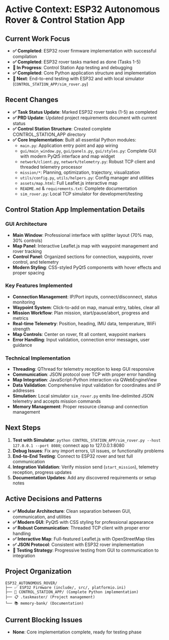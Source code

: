 # Active Context: ESP32 Autonomous Rover & Control Station App

## Current Work Focus
- **✅ Completed**: ESP32 rover firmware implementation with successful compilation
- **✅ Completed**: ESP32 rover tasks marked as done (Tasks 1-5)
- **🚀 In Progress**: Control Station App testing and debugging
- **✅ Completed**: Core Python application structure and implementation
- **🎯 Next**: End-to-end testing with ESP32 and with local simulator (`CONTROL_STATION_APP/sim_rover.py`)

## Recent Changes
- **✅ Task Status Update**: Marked ESP32 rover tasks (1-5) as completed
- **✅ PRD Update**: Updated project requirements document with current status
- **✅ Control Station Structure**: Created complete CONTROL_STATION_APP directory
- **✅ Core Implementation**: Built all essential Python modules:
  - `main.py`: Application entry point and app wiring
  - `gui/main_window.py`, `gui/panels.py`, `gui/styles.py`: Complete GUI with modern PyQt5 interface and map widget
  - `network/client.py`, `network/telemetry.py`: Robust TCP client and threaded telemetry processor
  - `mission/*`: Planning, optimization, trajectory, visualization
  - `utils/config.py`, `utils/helpers.py`: Config manager and utilities
  - `assets/map.html`: Full Leaflet.js interactive map
  - `README.md` & `requirements.txt`: Complete documentation
  - `sim_rover.py`: Local TCP simulator for development/testing

## Control Station App Implementation Details
### GUI Architecture
- **Main Window**: Professional interface with splitter layout (70% map, 30% controls)
- **Map Panel**: Interactive Leaflet.js map with waypoint management and rover tracking
- **Control Panel**: Organized sections for connection, waypoints, rover control, and telemetry
- **Modern Styling**: CSS-styled PyQt5 components with hover effects and proper spacing

### Key Features Implemented
- **Connection Management**: IP/Port inputs, connect/disconnect, status monitoring
- **Waypoint System**: Click-to-add on map, manual entry, tables, clear all
- **Mission Workflow**: Plan mission, start/pause/abort, progress and metrics
- **Real-time Telemetry**: Position, heading, IMU data, temperature, WiFi strength
- **Map Controls**: Center on rover, fit all content, waypoint markers
- **Error Handling**: Input validation, connection error messages, user guidance

### Technical Implementation
- **Threading**: QThread for telemetry reception to keep GUI responsive
- **Communication**: JSON protocol over TCP with proper error handling
- **Map Integration**: JavaScript-Python interaction via QWebEngineView
- **Data Validation**: Comprehensive input validation for coordinates and IP addresses
- **Simulation**: Local simulator `sim_rover.py` emits line-delimited JSON telemetry and accepts mission commands
- **Memory Management**: Proper resource cleanup and connection management

## Next Steps
1. **Test with Simulator**: `python CONTROL_STATION_APP/sim_rover.py --host 127.0.0.1 --port 8080`; connect app to 127.0.0.1:8080
2. **Debug Issues**: Fix any import errors, UI issues, or functionality problems
3. **End-to-End Testing**: Connect to ESP32 rover and test full communication
4. **Integration Validation**: Verify mission send (`start_mission`), telemetry reception, progress updates
5. **Documentation Updates**: Add any discovered requirements or setup notes

## Active Decisions and Patterns
- **✅ Modular Architecture**: Clean separation between GUI, communication, and utilities
- **✅ Modern GUI**: PyQt5 with CSS styling for professional appearance
- **✅ Robust Communication**: Threaded TCP client with proper error handling
- **✅ Interactive Map**: Full-featured Leaflet.js with OpenStreetMap tiles
- **✅ JSON Protocol**: Consistent with ESP32 rover implementation
- **🎯 Testing Strategy**: Progressive testing from GUI to communication to integration

## Project Organization
```
ESP32_AUTONOMOUS_ROVER/
├── ✅ ESP32 Firmware (include/, src/, platformio.ini)
├── 🚀 CONTROL_STATION_APP/ (Complete Python implementation)
├── 📋 .taskmaster/ (Project management)
└── 📚 memory-bank/ (Documentation)
```

## Current Blocking Issues
- **None**: Core implementation complete, ready for testing phase